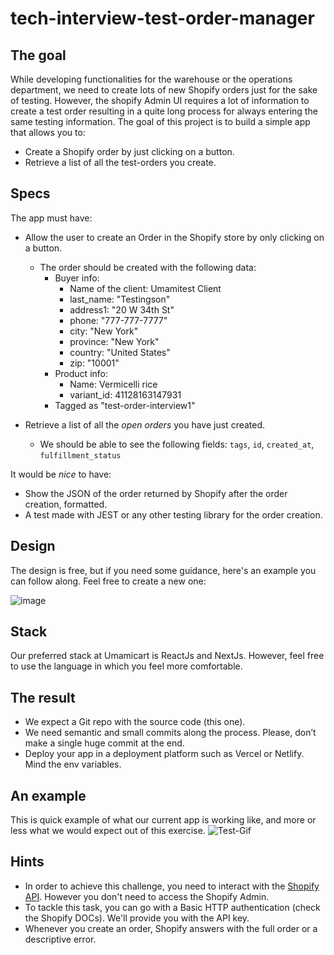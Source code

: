 # tech-interview-test-order-manager

## The goal
While developing functionalities for the warehouse or the operations department, we need to create lots of new Shopify orders just for the sake of testing. However, the shopify Admin UI requires a lot of information to create a test order resulting in a quite long process for always entering the same testing information.
The goal of this project is to build a simple app that allows you to:
- Create a Shopify order by just clicking on a button.
- Retrieve a list of all the test-orders you create.

## Specs
The app must have:

- Allow the user to create an Order in the Shopify store by only clicking on a button.
  - The order should be created with the following data:
    - Buyer info: 
      - Name of the client: Umamitest Client
      - last_name: "Testingson"
      - address1: "20 W 34th St"
      - phone: "777-777-7777"
      - city: "New York"
      - province: "New York"
      - country: "United States"
      - zip: "10001"
    - Product info:
      - Name: Vermicelli rice
      - variant_id: 41128163147931
    - Tagged as "test-order-interview1"


- Retrieve a list of all the *open orders* you have just created.
  - We should be able to see the following fields: `tags`, `id`, `created_at`, `fulfillment_status`

It would be *nice* to have:
- Show the JSON of the order returned by Shopify after the order creation, formatted.
- A test made with JEST or any other testing library for the order creation.

## Design
The design is free, but if you need some guidance, here's an example you can follow along.  Feel free to create a new one:

![image](https://user-images.githubusercontent.com/47493473/144288977-64fbb8b3-335c-4938-ab62-06bbb788ebaa.png)

## Stack 
Our preferred stack at Umamicart is ReactJs and NextJs. However, feel free to use the language in which you feel more comfortable.

## The result
- We expect a Git repo with the source code (this one).
- We need semantic and small commits along the process. Please, don’t make a single huge commit at the end.
- Deploy your app in a deployment platform such as Vercel or Netlify. Mind the env variables.


## An example
This is quick example of what our current app is working like, and more or less what we would expect out of this exercise.
![Test-Gif](https://user-images.githubusercontent.com/47493473/144290866-9a873f3d-b13b-444f-a7c2-dce967321960.gif)


## Hints
- In order to achieve this challenge, you need to interact with the [Shopify API](https://shopify.dev/api). However you don't need to access the Shopify Admin.
- To tackle this task, you can go with a Basic HTTP authentication (check the Shopify DOCs). We'll provide you with the API key.
- Whenever you create an order, Shopify answers with the full order or a descriptive error.

